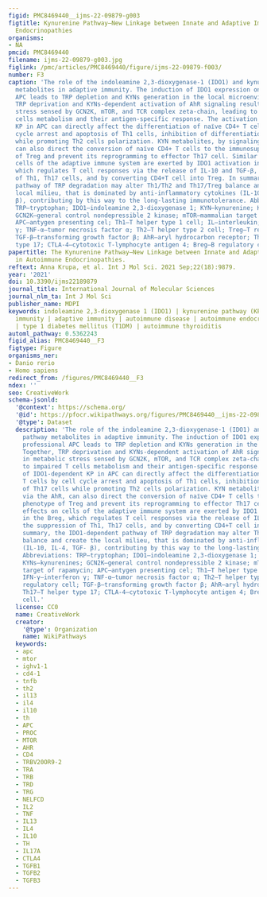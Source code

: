 ```yaml
---
figid: PMC8469440__ijms-22-09879-g003
figtitle: Kynurenine Pathway—New Linkage between Innate and Adaptive Immunity in Autoimmune
  Endocrinopathies
organisms:
- NA
pmcid: PMC8469440
filename: ijms-22-09879-g003.jpg
figlink: /pmc/articles/PMC8469440/figure/ijms-22-09879-f003/
number: F3
caption: 'The role of the indoleamine 2,3-dioxygenase-1 (IDO1) and kynurenine pathway
  metabolites in adaptive immunity. The induction of IDO1 expression on professional
  APC leads to TRP depletion and KYNs generation in the local microenvironment. Together,
  TRP deprivation and KYNs-dependent activation of AhR signaling result in metabolic
  stress sensed by GCN2K, mTOR, and TCR complex zeta-chain, leading to impaired T
  cells metabolism and their antigen-specific response. The activation of IDO1-dependent
  KP in APC can directly affect the differentiation of naїve CD4+ T cells by cell
  cycle arrest and apoptosis of Th1 cells, inhibition of differentiation of Th17 cells
  while promoting Th2 cells polarization. KYN metabolites, by signaling via the AhR,
  can also direct the conversion of naїve CD4+ T cells to the immunosuppressive phenotype
  of Treg and prevent its reprogramming to effector Th17 cell. Similar effects on
  cells of the adaptive immune system are exerted by IDO1 activation in the Breg,
  which regulates T cell responses via the release of IL-10 and TGF-β, the suppression
  of Th1, Th17 cells, and by converting CD4+T cell into Treg. In summary, the IDO1-dependent
  pathway of TRP degradation may alter Th1/Th2 and Th17/Treg balance and create the
  local milieu, that is dominated by anti-inflammatory cytokines (IL-10, IL-4, TGF-
  β), contributing by this way to the long-lasting immunotolerance. Abbreviations:
  TRP—tryptophan; IDO1—indoleamine 2,3-dioxygenase 1; KYN—kynurenine; KYNs—kynurenines;
  GCN2K—general control nondepressible 2 kinase; mTOR—mammalian target of rapamycin;
  APC—antygen presenting cel; Th1—T helper type 1 cell; IL—interleukin; IFN-γ—interferon
  γ; TNF-α—tumor necrosis factor α; Th2—T helper type 2 cell; Treg—T regulatory cell;
  TGF-β—transforming growth factor β; AhR—aryl hydrocarbon receptor; Th17—T helper
  type 17; CTLA-4—cytotoxic T-lymphocyte antigen 4; Breg—B regulatory cell.'
papertitle: The Kynurenine Pathway—New Linkage between Innate and Adaptive Immunity
  in Autoimmune Endocrinopathies.
reftext: Anna Krupa, et al. Int J Mol Sci. 2021 Sep;22(18):9879.
year: '2021'
doi: 10.3390/ijms22189879
journal_title: International Journal of Molecular Sciences
journal_nlm_ta: Int J Mol Sci
publisher_name: MDPI
keywords: indoleamine 2,3-dioxygenase 1 (IDO1) | kynurenine pathway (KP) | innate
  immunity | adaptive immunity | autoimmune disease | autoimmune endocrinopathies
  | type 1 diabetes mellitus (T1DM) | autoimmune thyroiditis
automl_pathway: 0.5362243
figid_alias: PMC8469440__F3
figtype: Figure
organisms_ner:
- Danio rerio
- Homo sapiens
redirect_from: /figures/PMC8469440__F3
ndex: ''
seo: CreativeWork
schema-jsonld:
  '@context': https://schema.org/
  '@id': https://pfocr.wikipathways.org/figures/PMC8469440__ijms-22-09879-g003.html
  '@type': Dataset
  description: 'The role of the indoleamine 2,3-dioxygenase-1 (IDO1) and kynurenine
    pathway metabolites in adaptive immunity. The induction of IDO1 expression on
    professional APC leads to TRP depletion and KYNs generation in the local microenvironment.
    Together, TRP deprivation and KYNs-dependent activation of AhR signaling result
    in metabolic stress sensed by GCN2K, mTOR, and TCR complex zeta-chain, leading
    to impaired T cells metabolism and their antigen-specific response. The activation
    of IDO1-dependent KP in APC can directly affect the differentiation of naїve CD4+
    T cells by cell cycle arrest and apoptosis of Th1 cells, inhibition of differentiation
    of Th17 cells while promoting Th2 cells polarization. KYN metabolites, by signaling
    via the AhR, can also direct the conversion of naїve CD4+ T cells to the immunosuppressive
    phenotype of Treg and prevent its reprogramming to effector Th17 cell. Similar
    effects on cells of the adaptive immune system are exerted by IDO1 activation
    in the Breg, which regulates T cell responses via the release of IL-10 and TGF-β,
    the suppression of Th1, Th17 cells, and by converting CD4+T cell into Treg. In
    summary, the IDO1-dependent pathway of TRP degradation may alter Th1/Th2 and Th17/Treg
    balance and create the local milieu, that is dominated by anti-inflammatory cytokines
    (IL-10, IL-4, TGF- β), contributing by this way to the long-lasting immunotolerance.
    Abbreviations: TRP—tryptophan; IDO1—indoleamine 2,3-dioxygenase 1; KYN—kynurenine;
    KYNs—kynurenines; GCN2K—general control nondepressible 2 kinase; mTOR—mammalian
    target of rapamycin; APC—antygen presenting cel; Th1—T helper type 1 cell; IL—interleukin;
    IFN-γ—interferon γ; TNF-α—tumor necrosis factor α; Th2—T helper type 2 cell; Treg—T
    regulatory cell; TGF-β—transforming growth factor β; AhR—aryl hydrocarbon receptor;
    Th17—T helper type 17; CTLA-4—cytotoxic T-lymphocyte antigen 4; Breg—B regulatory
    cell.'
  license: CC0
  name: CreativeWork
  creator:
    '@type': Organization
    name: WikiPathways
  keywords:
  - apc
  - mtor
  - ighv1-1
  - cd4-1
  - tnfb
  - th2
  - il13
  - il4
  - il10
  - th
  - APC
  - PROC
  - MTOR
  - AHR
  - CD4
  - TRBV20OR9-2
  - TRA
  - TRB
  - TRD
  - TRG
  - NELFCD
  - IL2
  - TNF
  - IL13
  - IL4
  - IL10
  - TH
  - IL17A
  - CTLA4
  - TGFB1
  - TGFB2
  - TGFB3
---
```

